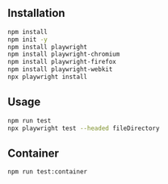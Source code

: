 ## Installation

```bash
npm install
npm init -y
npm install playwright
npm install playwright-chromium
npm install playwright-firefox
npm install playwright-webkit
npx playwright install
```

## Usage


```bash
npm run test
npx playwright test --headed fileDirectory
```

## Container

```bash
npm run test:container
```
